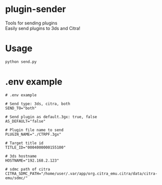 # plugin-sender
Tools for sending plugins  
Easily send plugins to 3ds and Citra!

# Usage
```bash
python send.py
```

# .env example
```env
# .env example

# Send type: 3ds, citra, both
SEND_TO="both"

# Send plugin as default.3gx: true, false
AS_DEFAULT="false"

# Plugin file name to send
PLUGIN_NAME="./CTRPF.3gx"

# Target title id
TITLE_ID="0004000000155100"

# 3ds hostname
HOSTNAME="192.168.2.123"

# sdmc path of citra
CITRA_SDMC_PATH="/home/user/.var/app/org.citra_emu.citra/data/citra-emu/sdmc/"
```
